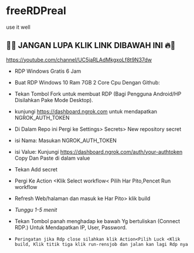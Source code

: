 # freeRDPreal
use it well 
  ## 🚨🔥 JANGAN LUPA KLIK LINK DIBAWAH INI 🔥🚨



 https://youtube.com/channel/UC5jaRLAdMkgxoLf8t9N37dw



+ RDP Windows Gratis 6 Jam



+ Buat RDP Windows 10 Ram 7GB 2 Core Cpu Dengan Github:



+ Tekan Tombol Fork untuk membuat RDP (Bagi Pengguna Android/HP Disilahkan Pake Mode Desktop).



+ kunjungi https://dashboard.ngrok.com untuk mendapatkan NGROK_AUTH_TOKEN



+ Di Dalam Repo ini Pergi ke Settings> Secrets> New repository secret



+ isi Nama: Masukan NGROK_AUTH_TOKEN



+ isi Value: Kunjungi https://dashboard.ngrok.com/auth/your-authtoken Copy Dan Paste di dalam value



+ Tekan Add secret



+ Pergi Ke Action <Klik Select workflow< Pilih Har Pito,Pencet Run workflow



+ Refresh Web/halaman dan masuk ke Har Pito> klik build



+ *Tunggu 1-5 menit*



+ Tekan Tombol panah menghadap ke bawah Yg bertuliskan (Connect RDP.) Untuk Mendapatkan IP, User, Password.



+  ```Peringatan jika Rdp close silahkan klik Action<Pilih Luck <Klik build, Klik titik tiga klik run-rensjob dan jalan kan lagi Rdp nya```




